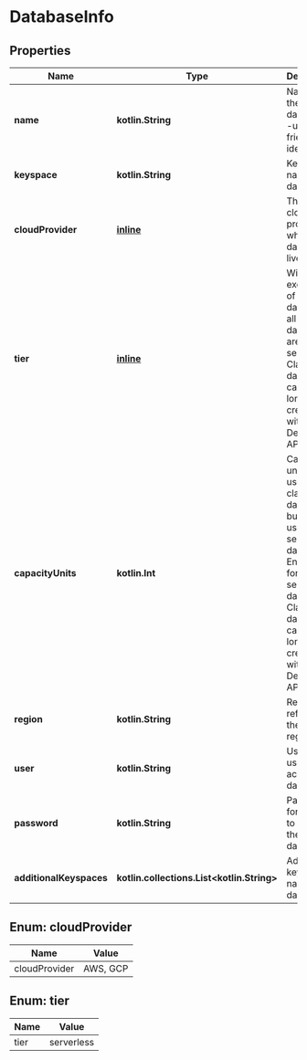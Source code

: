 
# DatabaseInfo

## Properties
Name | Type | Description | Notes
------------ | ------------- | ------------- | -------------
**name** | **kotlin.String** | Name of the database--user friendly identifier |  [optional]
**keyspace** | **kotlin.String** | Keyspace name in database |  [optional]
**cloudProvider** | [**inline**](#CloudProviderEnum) | This is the cloud provider where the database lives. |  [optional]
**tier** | [**inline**](#TierEnum) | With the exception of classic databases, all databases are serverless. Classic databases can no longer be created with the DevOps API. |  [optional]
**capacityUnits** | **kotlin.Int** | Capacity units were used for classic databases, but are not used for serverless databases. Enter 1 CU for serverless databases. Classic databases can no longer be created with the DevOps API. |  [optional]
**region** | **kotlin.String** | Region refers to the cloud region. |  [optional]
**user** | **kotlin.String** | User is the user to access the database |  [optional]
**password** | **kotlin.String** | Password for the user to access the database |  [optional]
**additionalKeyspaces** | **kotlin.collections.List&lt;kotlin.String&gt;** | Additional keyspaces names in database |  [optional]


<a name="CloudProviderEnum"></a>
## Enum: cloudProvider
Name | Value
---- | -----
cloudProvider | AWS, GCP


<a name="TierEnum"></a>
## Enum: tier
Name | Value
---- | -----
tier | serverless



